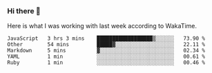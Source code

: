 ### Hi there 👋

Here is what I was working with last week according to WakaTime. 
<!--START_SECTION:waka-->
```text
JavaScript   3 hrs 3 mins    ██████████████████▒░░░░░░   73.90 % 
Other        54 mins         █████▓░░░░░░░░░░░░░░░░░░░   22.11 % 
Markdown     5 mins          ▓░░░░░░░░░░░░░░░░░░░░░░░░   02.34 % 
YAML         1 min           ░░░░░░░░░░░░░░░░░░░░░░░░░   00.61 % 
Ruby         1 min           ░░░░░░░░░░░░░░░░░░░░░░░░░   00.46 % 
```
<!--END_SECTION:waka-->

<!--
**keithort/keithort** is a ✨ _special_ ✨ repository because its `README.md` (this file) appears on your GitHub profile.

Here are some ideas to get you started:

- 🔭 I’m currently working on ...
- 🌱 I’m currently learning ...
- 👯 I’m looking to collaborate on ...
- 🤔 I’m looking for help with ...
- 💬 Ask me about ...
- 📫 How to reach me: ...
- 😄 Pronouns: ...
- ⚡ Fun fact: ...
-->
